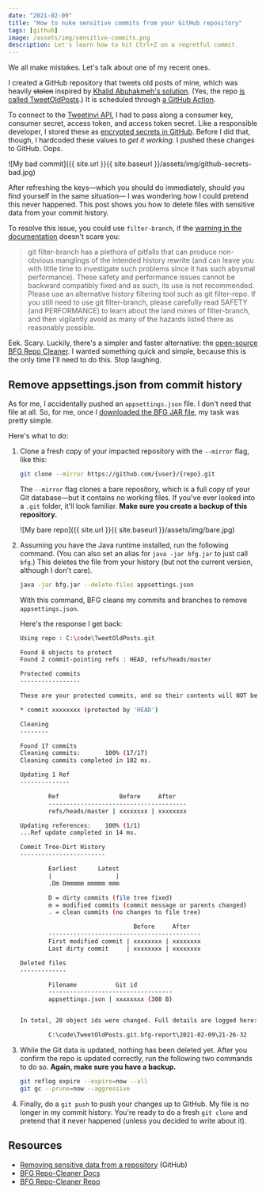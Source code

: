 ```yaml
---
date: "2021-02-09"
title: "How to nuke sensitive commits from your GitHub repository"
tags: [github]
image: /assets/img/sensitive-commits.png 
description: Let's learn how to hit Ctrl+Z on a regretful commit.
---
```


We all make mistakes. Let's talk about one of my recent ones.

I created a GitHub repository that tweets old posts of mine, which was heavily ~~stolen~~ inspired by [Khalid Abuhakmeh's solution](https://khalidabuhakmeh.com/automate-your-blog-with-github-actions). (Yes, the repo [is called TweetOldPosts](https://github.com/daveabrock/TweetOldPosts).) It is scheduled through [a GitHub Action](https://github.com/daveabrock/TweetOldPosts/blob/master/.github/workflows/main.yml).

To connect to the [Tweetinvi API](https://github.com/linvi/tweetinvi), I had to pass along a consumer key, consumer secret, access token, and access token secret. Like a responsible developer, I stored these as [encrypted secrets in GitHub](https://docs.github.com/en/actions/reference/encrypted-secrets). Before I did that, though, I hardcoded these values to *get it working*. I pushed these changes to GitHub. Oops.

![My bad commit]({{ site.url }}{{ site.baseurl }}/assets/img/github-secrets-bad.jpg)

After refreshing the keys—which you should do immediately, should you find yourself in the same situation— I was wondering how I could pretend this never happened. This post shows you how to delete files with sensitive data from your commit history.

To resolve this issue, you could use `filter-branch`, if the [warning in the documentation](https://git-scm.com/docs/git-filter-branch) doesn't scare you:

>git filter-branch has a plethora of pitfalls that can produce non-obvious manglings of the intended history rewrite (and can leave you with little time to investigate such problems since it has such abysmal performance). These safety and performance issues cannot be backward compatibly fixed and as such, its use is not recommended. Please use an alternative history filtering tool such as git filter-repo. If you still need to use git filter-branch, please carefully read SAFETY (and PERFORMANCE) to learn about the land mines of filter-branch, and then vigilantly avoid as many of the hazards listed there as reasonably possible.

Eek. Scary. Luckily, there's a simpler and faster alternative: the [open-source BFG Repo Cleaner](https://rtyley.github.io/bfg-repo-cleaner/). I wanted something quick and simple, because this is the only time I'll need to do this. Stop laughing.

## Remove appsettings.json from commit history

As for me, I accidentally pushed an `appsettings.json` file. I don't need that file at all. So, for me, once I [downloaded the BFG JAR file](https://repo1.maven.org/maven2/com/madgag/bfg/1.13.2/bfg-1.13.2.jar), my task was pretty simple.

Here's what to do:

1. Clone a fresh copy of your impacted repository with the `--mirror` flag, like this:

   ```bash
   git clone --mirror https://github.com/{user}/{repo}.git
   ```

   The `--mirror` flag clones a bare repository, which is a full copy of your Git database—but it contains no working files. If you've ever looked into a `.git` folder, it'll look familiar. **Make sure you create a backup of this repository.**

   ![My bare repo]({{ site.url }}{{ site.baseurl }}/assets/img/bare.jpg)

2. Assuming you have the Java runtime installed, run the following command. (You can also set an alias for `java -jar bfg.jar` to just call `bfg`.) This deletes the file from your history (but not the current version, although I don't care).

   ```bash
   java -jar bfg.jar --delete-files appsettings.json
   ```

   With this command, BFG cleans my commits and branches to remove `appsettings.json`.

   Here's the response I get back:

    ```bash
    Using repo : C:\code\TweetOldPosts.git

    Found 8 objects to protect
    Found 2 commit-pointing refs : HEAD, refs/heads/master

    Protected commits
    -----------------

    These are your protected commits, and so their contents will NOT be altered:

    * commit xxxxxxxx (protected by 'HEAD')

    Cleaning
    --------

    Found 17 commits
    Cleaning commits:       100% (17/17)
    Cleaning commits completed in 182 ms.

    Updating 1 Ref
    --------------

            Ref                 Before     After
            ---------------------------------------
            refs/heads/master | xxxxxxxx | xxxxxxxx

    Updating references:    100% (1/1)
    ...Ref update completed in 14 ms.

    Commit Tree-Dirt History
    ------------------------

            Earliest      Latest
            |                  |
            .Dm Dmmmmm mmmmm mmm

            D = dirty commits (file tree fixed)
            m = modified commits (commit message or parents changed)
            . = clean commits (no changes to file tree)

                                    Before     After
            -------------------------------------------
            First modified commit | xxxxxxxx | xxxxxxxx
            Last dirty commit     | xxxxxxxx | xxxxxxxx

    Deleted files
    -------------

            Filename           Git id
            -----------------------------------
            appsettings.json | xxxxxxxx (308 B)


    In total, 20 object ids were changed. Full details are logged here:

            C:\code\TweetOldPosts.git.bfg-report\2021-02-09\21-26-32
   ```

3. While the Git data is updated, nothing has been deleted yet. After you confirm the repo is updated correctly, run the following two commands to do so. **Again, make sure you have a backup.**

    ```bash
    git reflog expire --expire=now --all
    git gc --prune=now --aggressive
    ```

4. Finally, do a `git push` to push your changes up to GitHub. My file is no longer in my commit history. You're ready to do a fresh `git clone` and pretend that it never happened (unless you decided to write about it).

## Resources

- [Removing sensitive data from a repository](https://docs.github.com/en/github/authenticating-to-github/removing-sensitive-data-from-a-repository) (GitHub)
- [BFG Repo-Cleaner Docs](https://rtyley.github.io/bfg-repo-cleaner/)
- [BFG Repo-Cleaner Repo](https://github.com/rtyley/bfg-repo-cleaner)
